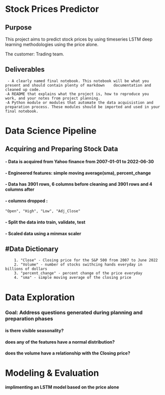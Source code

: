 # Stock Prices Predictor

## Purpose
This project aims to predict stock prices by using timeseries LSTM deep learning methodologies using the price alone.

The customer: Trading team.

## Deliverables
     - A clearly named final notebook. This notebook will be what you present and should contain plenty of markdown    documentation and cleaned up code.
    -A README that explains what the project is, how to reproduce you work, and your notes from project planning.
    -A Python module or modules that automate the data acquisistion and preparation process. These modules should be imported and used in your final notebook.
# Data Science Pipeline

## Acquiring and Preparing Stock Data
#### - Data is acquired from Yahoo finance from 2007-01-01 to 2022-06-30
#### - Engineered features: simple moving average(sma), percent_change
#### - Data has 3901 rows, 6 columns before cleaning and 3901 rows and 4 columns after
#### -  columns dropped : 
    "Open", "High", "Low", "Adj_Close"
#### - Split the data into train, validate, test
#### - Scaled data using a minmax scaler


## #Data Dictionary
        1. "Close" - Closing price for the S&P 500 from 2007 to June 2022
        2. "Volume" - number of stocks swithcing hands everyday in billions of dollars 
        3. "percent_change" - percent change of the price everyday
        4. "sma" - simple moving average of the closing price
# Data Exploration
### Goal: Address questions generated during planning and preparation phases
#### is there visible seasonality?
#### does any of the features have a normal distribution?
#### does the volume have a  relationship with the Closing price?

# Modeling & Evaluation
#### implimenting an LSTM model based on the price alone

